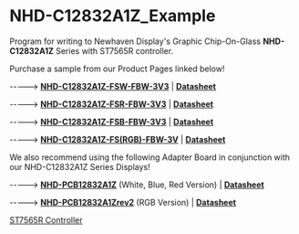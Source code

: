 # NHD-C12832A1Z_Example
Program for writing to Newhaven Display's Graphic Chip-On-Glass **NHD-C12832A1Z** Series with ST7565R controller.

Purchase a sample from our Product Pages linked below!

-----> [**NHD-C12832A1Z-FSW-FBW-3V3**](https://www.newhavendisplay.com/nhdc12832a1zfswfbw3v3-p-3744.html)   |   [**Datasheet**](https://www.newhavendisplay.com/specs/NHD-C12832A1Z-FSW-FBW-3V3.pdf)

-----> [**NHD-C12832A1Z-FSR-FBW-3V3**](https://www.newhavendisplay.com/nhdc12832a1zfsrfbw3v3-p-3891.html)   |   [**Datasheet**](https://www.newhavendisplay.com/specs/NHD-C12832A1Z-FSR-FBW-3V3.pdf)

-----> [**NHD-C12832A1Z-FSB-FBW-3V3**](https://www.newhavendisplay.com/nhdc12832a1zfsbfbw3v3-p-3890.html)   |   [**Datasheet**](https://www.newhavendisplay.com/specs/NHD-C12832A1Z-FSW-FBW-3V3.pdf)

-----> [**NHD-C12832A1Z-FS(RGB)-FBW-3V**](https://www.newhavendisplay.com/nhdc12832a1zfs(rgb)fbw3v-p-5958.html)   |   [**Datasheet**](https://www.newhavendisplay.com/specs/NHD-C12832A1Z-FSRGB-FBW-3V.pdf)

We also recommend using the following Adapter Board in conjunction with our NHD-C12832A1Z Series Displays!

-----> [**NHD-PCB12832A1Z**](https://www.newhavendisplay.com/nhdpcb12832a1z-p-3569.html) (White, Blue, Red Version)   |   [**Datasheet**](https://www.newhavendisplay.com/specs/NHD-PCB12832A1Z.pdf)

-----> [**NHD-PCB12832A1Zrev2**](https://www.newhavendisplay.com/nhdpcb12832a1zrev2-p-5959.html) (RGB Version)   |   [**Datasheet**](https://www.newhavendisplay.com/specs/NHD-PCB12832A1Zrev2.pdf)


[ST7565R Controller](https://www.newhavendisplay.com/resources_dataFiles/datasheets/LCDs/ST7565R.pdf)
